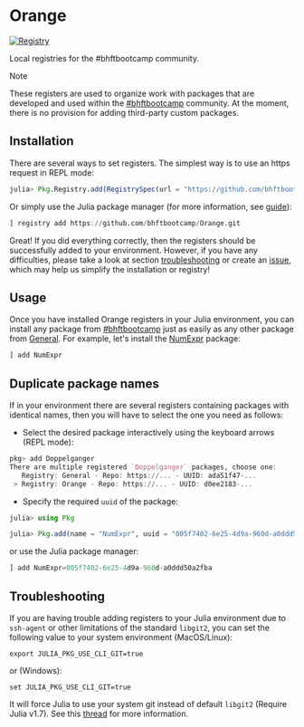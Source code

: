 # Orange

[![Registry](https://img.shields.io/badge/registry-Orange-orange)](https://github.com/bhftbootcamp/Orange)

Local registries for the #bhftbootcamp community.

> [!NOTE]  
> These registers are used to organize work with packages that are developed and used within the [#bhftbootcamp](https://github.com/bhftbootcamp) community.
> At the moment, there is no provision for adding third-party custom packages.

## Installation

There are several ways to set registers. The simplest way is to use an https request in REPL mode:

```julia
julia> Pkg.Registry.add(RegistrySpec(url = "https://github.com/bhftbootcamp/Orange.git"))
```

Or simply use the Julia package manager (for more information, see [guide](https://pkgdocs.julialang.org/v1/getting-started/#Basic-Usage)):

```julia
] registry add https://github.com/bhftbootcamp/Orange.git
```

Great! If you did everything correctly, then the registers should be successfully added to your environment.
However, if you have any difficulties, please take a look at section [troubleshooting](#troubleshooting) or create an [issue](https://github.com/bhftbootcamp/Orange/issues), which may help us simplify the installation or registry!

## Usage

Once you have installed Orange registers in your Julia environment, you can install any package from [#bhftbootcamp](https://github.com/bhftbootcamp) just as easily as any other package from [General](https://github.com/JuliaRegistries/General).
For example, let's install the [NumExpr](https://github.com/bhftbootcamp/NumExpr.jl) package:
```julia
] add NumExpr
```

## Duplicate package names

If in your environment there are several registers containing packages with identical names, then you will have to select the one you need as follows:
- Select the desired package interactively using the keyboard arrows (REPL mode):
```julia
pkg> add Doppelganger
There are multiple registered `Doppelganger` packages, choose one:
   Registry: General - Repo: https://... - UUID: ada51f47-...
 > Registry: Orange - Repo: https://... - UUID: d0ee2183-...
```

- Specify the required `uuid` of the package:
```julia
julia> using Pkg

julia> Pkg.add(name = "NumExpr", uuid = "005f7402-6e25-4d9a-960d-a0ddd50a2fba")
```
or use the Julia package manager:
```julia
] add NumExpr=005f7402-6e25-4d9a-960d-a0ddd50a2fba
```

## Troubleshooting

If you are having trouble adding registers to your Julia environment due to `ssh-agent` or other limitations of the standard `libgit2`, you can set the following value to your system environment (MacOS/Linux):
```shell
export JULIA_PKG_USE_CLI_GIT=true
```
or (Windows):
```shell
set JULIA_PKG_USE_CLI_GIT=true
```
It will force Julia to use your system git instead of default `libgit2` (Require Julia v1.7).
See this [thread](https://discourse.julialang.org/t/julia-repl-is-ignoring-my-ssh-config-file/65287/6) for more information.
